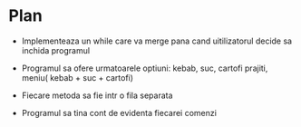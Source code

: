 # Plan

- Implementeaza un while care va merge pana cand uitilizatorul decide sa inchida programul 

- Programul sa ofere urmatoarele optiuni: kebab, suc, cartofi prajiti, meniu( kebab + suc + cartofi)

- Fiecare metoda sa fie intr o fila separata

- Programul sa tina cont de evidenta fiecarei comenzi
